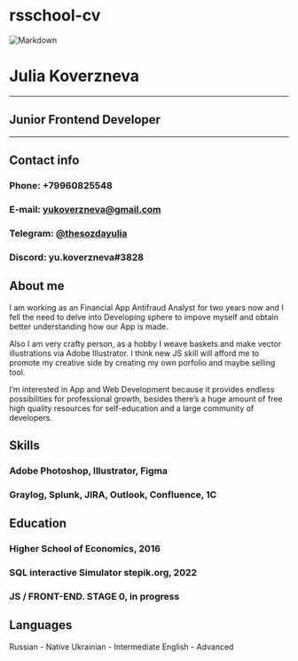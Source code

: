 # rsschool-cv
![Markdown](https://avatars.githubusercontent.com/u/106422712?s=400&u=e7850df135d5590d1b99f005ee7a6a7f16869401&v=4)
# __Julia Koverzneva__
---
## Junior Frontend Developer
---
## Contact info
### Phone: +79960825548
### E-mail: yukoverzneva@gmail.com
### Telegram: [@thesozdayulia](t.me/thesozdayulia)
### Discord: yu.koverzneva#3828
## About me
I am working as an Financial App Antifraud Analyst for two years now and I fell the need to delve into Developing sphere to impove myself and obtain better understanding how our App is made. 

Also I am very crafty person, as a hobby I weave baskets and make vector illustrations via Adobe Illustrator. I think new JS skill will afford me to promote my creative side by creating my own porfolio and maybe selling tool.

I’m interested in App and Web Development because it provides endless possibilities for professional growth,
besides there’s a huge amount of free high quality resources for self-education and a large community of developers.
## Skills
### Adobe Photoshop, Illustrator, Figma
### Graylog, Splunk, JIRA, Outlook, Confluence, 1C
## Education
### Higher School of Economics, 2016
### SQL interactive Simulator stepik.org, 2022
### JS / FRONT-END. STAGE 0, in progress
## Languages 
Russian - Native
Ukrainian - Intermediate
English - Advanced